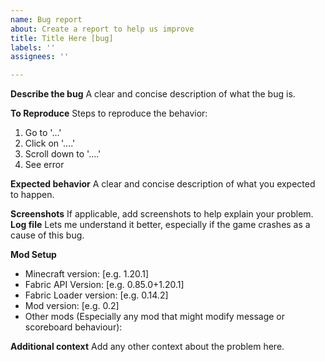 ```yaml
---
name: Bug report
about: Create a report to help us improve
title: Title Here [bug]
labels: ''
assignees: ''

---
```


**Describe the bug**
A clear and concise description of what the bug is.

**To Reproduce**
Steps to reproduce the behavior:
1. Go to '...'
2. Click on '....'
3. Scroll down to '....'
4. See error

**Expected behavior**
A clear and concise description of what you expected to happen.

**Screenshots**
If applicable, add screenshots to help explain your problem.
**Log file**
Lets me understand it better, especially if the game crashes as a cause of this bug.

**Mod Setup**
 - Minecraft version: [e.g. 1.20.1]
 - Fabric API Version: [e.g. 0.85.0+1.20.1]
- Fabric Loader version: [e.g. 0.14.2]
 - Mod version: [e.g. 0.2]
- Other mods (Especially any mod that might modify message or scoreboard behaviour):

**Additional context**
Add any other context about the problem here.
